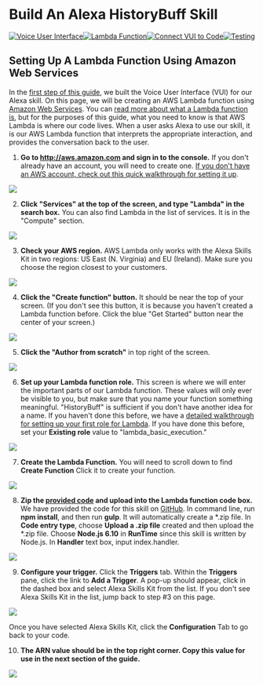 # Build An Alexa HistoryBuff Skill
[![Voice User Interface](https://m.media-amazon.com/images/G/01/mobile-apps/dex/alexa/alexa-skills-kit/tutorials/navigation/1-locked._TTH_.png)](1-voice-user-interface.md)[![Lambda Function](https://m.media-amazon.com/images/G/01/mobile-apps/dex/alexa/alexa-skills-kit/tutorials/navigation/2-on._TTH_.png)](2-lambda-function.md)[![Connect VUI to Code](https://m.media-amazon.com/images/G/01/mobile-apps/dex/alexa/alexa-skills-kit/tutorials/navigation/3-off._TTH_.png)](3-connect-vui-to-code.md)[![Testing](https://m.media-amazon.com/images/G/01/mobile-apps/dex/alexa/alexa-skills-kit/tutorials/navigation/4-off._TTH_.png)](4-testing.md)

## Setting Up A Lambda Function Using Amazon Web Services

In the [first step of this guide](1-voice-user-interface.md), we built the Voice User Interface (VUI) for our Alexa skill.  On this page, we will be creating an AWS Lambda function using [Amazon Web Services](http://aws.amazon.com).  You can [read more about what a Lambda function is](http://aws.amazon.com/lambda), but for the purposes of this guide, what you need to know is that AWS Lambda is where our code lives.  When a user asks Alexa to use our skill, it is our AWS Lambda function that interprets the appropriate interaction, and provides the conversation back to the user.

1.  **Go to http://aws.amazon.com and sign in to the console.** If you don't already have an account, you will need to create one.  [If you don't have an AWS account, check out this quick walkthrough for setting it up](set-up-aws.md).

<a href="https://console.aws.amazon.com/console/home" target="_new"><img src="https://m.media-amazon.com/images/G/01/mobile-apps/dex/alexa/alexa-skills-kit/tutorials/general/2-1-sign-in-to-the-console._TTH_.png" /></a>

2.  **Click "Services" at the top of the screen, and type "Lambda" in the search box.**  You can also find Lambda in the list of services.  It is in the "Compute" section.

<a href="https://console.aws.amazon.com/lambda/home" target="_new"><img src="https://m.media-amazon.com/images/G/01/mobile-apps/dex/alexa/alexa-skills-kit/tutorials/general/2-2-services-lambda._TTH_.png" /></a>

3.  **Check your AWS region.** AWS Lambda only works with the Alexa Skills Kit in two regions: US East (N. Virginia) and EU (Ireland).  Make sure you choose the region closest to your customers.

<img src="https://m.media-amazon.com/images/G/01/mobile-apps/dex/alexa/alexa-skills-kit/tutorials/general/2-3-check-region._TTH_.png"/>

4.  **Click the "Create function" button.** It should be near the top of your screen.  (If you don't see this button, it is because you haven't created a Lambda function before.  Click the blue "Get Started" button near the center of your screen.)

<img src="https://m.media-amazon.com/images/G/01/mobile-apps/dex/alexa/alexa-skills-kit/tutorials/historybuff/createfunction._CB1507923878_.png" />

5.  **Click the "Author from scratch"** in top right of the screen.

<img src="https://m.media-amazon.com/images/G/01/mobile-apps/dex/alexa/alexa-skills-kit/tutorials/historybuff/author_from_scratch._CB512966722_.png" />

6.  **Set up your Lambda function role.** This screen is where we will enter the important parts of our Lambda function.  These values will only ever be visible to you, but make sure that you name your function something meaningful.  "HistoryBuff" is sufficient if you don't have another idea for a name. If you haven't done this before, we have a [detailed walkthrough for setting up your first role for Lambda](lambda-role.md).  If you have done this before, set your **Existing role** value to "lambda_basic_execution."

<img src="https://m.media-amazon.com/images/G/01/mobile-apps/dex/alexa/alexa-skills-kit/tutorials/historybuff/lambda_function_role._CB512966749_.png" />

7. **Create the Lambda Function.** You will need to scroll down to find **Create Function** Click it to create your function.

<img src="https://m.media-amazon.com/images/G/01/mobile-apps/dex/alexa/alexa-skills-kit/tutorials/historybuff/create_function._CB512966722_.png" />


8.  **Zip the [provided code](../lambda/custom/)  and upload into the Lambda function code box.**  We have provided the code for this skill on [GitHub](../lambda/custom/). In command line, run **npm install**, and then run **gulp**. It will automatically create a *.zip file. In **Code entry type**, choose **Upload a .zip file** created and then upload the *.zip file. Choose **Node.js 6.10** in **RunTime** since this skill is written by Node.js. In **Handler** text box, input index.handler.

<img src="https://m.media-amazon.com/images/G/01/mobile-apps/dex/alexa/alexa-skills-kit/tutorials/historybuff/upload_zip_file._CB1507924290_.png" />

9.  **Configure your trigger.** Click the **Triggers** tab. Within the **Triggers** pane, click the link to **Add a Trigger**. A pop-up should appear, click in the dashed box and select Alexa Skills Kit from the list.  If you don't see Alexa Skills Kit in the list, jump back to step #3 on this page.

<img src="https://m.media-amazon.com/images/G/01/mobile-apps/dex/alexa/alexa-skills-kit/tutorials/general/2-6-configure-your-trigger._TTH_.png" />

Once you have selected Alexa Skills Kit, click the **Configuration** Tab to go back to your code.

10. **The ARN value should be in the top right corner. Copy this value for use in the next section of the guide.**

<img src="https://m.media-amazon.com/images/G/01/mobile-apps/dex/alexa/alexa-skills-kit/tutorials/historybuff/arn._CB1507924997_.png" /> 


